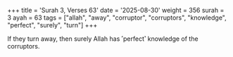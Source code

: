 +++
title = 'Surah 3, Verses 63'
date = '2025-08-30'
weight = 356
surah = 3
ayah = 63
tags = ["allah", "away", "corruptor", "corruptors", "knowledge", "perfect", "surely", "turn"]
+++

If they turn away, then surely Allah has ˹perfect˺ knowledge of the corruptors.